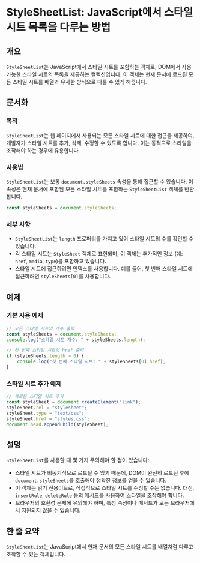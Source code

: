 <!--
Meta Description: # StyleSheetList: JavaScript에서 스타일 시트 목록을 다루는 방법 ## 개요 `StyleSheetList`는 JavaScript에서 스타일 시트를 포함하는 객체로, DOM에서 사용 가능한 스타일 시트의 목록을 제공하는 컬렉션입니다. 이 객체는 현재...
Meta Keywords: 스타일, stylesheets, stylesheetlist, stylesheet, 시트를
-->

# StyleSheetList: JavaScript에서 스타일 시트 목록을 다루는 방법

## 개요
`StyleSheetList`는 JavaScript에서 스타일 시트를 포함하는 객체로, DOM에서 사용 가능한 스타일 시트의 목록을 제공하는 컬렉션입니다. 이 객체는 현재 문서에 로드된 모든 스타일 시트를 배열과 유사한 방식으로 다룰 수 있게 해줍니다.

## 문서화
### 목적
`StyleSheetList`는 웹 페이지에서 사용되는 모든 스타일 시트에 대한 접근을 제공하여, 개발자가 스타일 시트를 추가, 삭제, 수정할 수 있도록 합니다. 이는 동적으로 스타일을 조작해야 하는 경우에 유용합니다.

### 사용법
`StyleSheetList`는 보통 `document.styleSheets` 속성을 통해 접근할 수 있습니다. 이 속성은 현재 문서에 포함된 모든 스타일 시트를 포함하는 `StyleSheetList` 객체를 반환합니다.

```javascript
const styleSheets = document.styleSheets;
```

### 세부 사항
- `StyleSheetList`는 `length` 프로퍼티를 가지고 있어 스타일 시트의 수를 확인할 수 있습니다.
- 각 스타일 시트는 `StyleSheet` 객체로 표현되며, 이 객체는 추가적인 정보 (예: `href`, `media`, `type`)를 포함하고 있습니다.
- 스타일 시트에 접근하려면 인덱스를 사용합니다. 예를 들어, 첫 번째 스타일 시트에 접근하려면 `styleSheets[0]`를 사용합니다.

## 예제
### 기본 사용 예제

```javascript
// 모든 스타일 시트의 개수 출력
const styleSheets = document.styleSheets;
console.log("스타일 시트 개수: " + styleSheets.length);

// 첫 번째 스타일 시트의 href 출력
if (styleSheets.length > 0) {
    console.log("첫 번째 스타일 시트: " + styleSheets[0].href);
}
```

### 스타일 시트 추가 예제
```javascript
// 새로운 스타일 시트 추가
const styleSheet = document.createElement("link");
styleSheet.rel = "stylesheet";
styleSheet.type = "text/css";
styleSheet.href = "styles.css";
document.head.appendChild(styleSheet);
```

## 설명
`StyleSheetList`를 사용할 때 몇 가지 주의해야 할 점이 있습니다:
- 스타일 시트가 비동기적으로 로드될 수 있기 때문에, DOM이 완전히 로드된 후에 `document.styleSheets`를 호출해야 정확한 정보를 얻을 수 있습니다.
- 이 객체는 읽기 전용이므로, 직접적으로 스타일 시트를 수정할 수는 없습니다. 대신, `insertRule`, `deleteRule` 등의 메서드를 사용하여 스타일을 조작해야 합니다.
- 브라우저의 호환성 문제에 유의해야 하며, 특정 속성이나 메서드가 모든 브라우저에서 지원되지 않을 수 있습니다.

## 한 줄 요약
`StyleSheetList`는 JavaScript에서 현재 문서의 모든 스타일 시트를 배열처럼 다루고 조작할 수 있는 객체입니다.